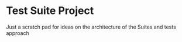 # Test Suite Project
Just a scratch pad for ideas on the architecture of the Suites and tests approach